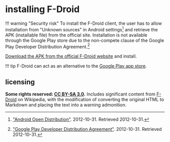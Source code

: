 # installing F-Droid

!!! warning "Security risk"
    To install the F-Droid client, the user has to allow installation from "Unknown sources" in Android settings[^insFDrd1] and retrieve the APK (installable file) from the official site. Installation is not available through the Google Play store due to the non-compete clause of the Google Play Developer Distribution Agreement.[^insFDrd2]

[Download the APK from the official F-Droid website](https://f-droid.org/FDroid.apk) and install.

!!! tip
    F-Droid can act as an alternative to the [Google Play app store](https://en.wikipedia.org/wiki/Google_Play).

## licensing
**Some rights reserved: [CC BY-SA 3.0](https://creativecommons.org/licenses/by-sa/3.0/).** Includes significant content from [F-Droid](https://en.wikipedia.org/w/index.php?title=F-Droid&oldid=862843173#Client_application) on Wikipedia, with the modification of converting the original HTML to Markdown and placing the text into a warning admonition.

[^insFDrd1]: ["Android Open Distribution"](https://developer.android.com/distribute/marketing-tools/alternative-distribution.html). 2012-10-31. Retrieved 2012-10-31.
[^insFDrd2]: ["Google Play Developer Distribution Agreement"](https://play.google.com/about/developer-distribution-agreement.html). 2012-10-31. Retrieved 2012-10-31.
